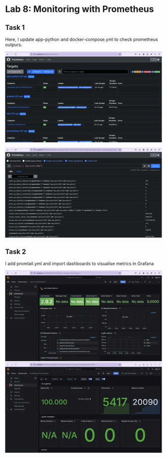 # Lab 8: Monitoring with Prometheus


## Task 1

Here, I update app-python and docker-compose.yml to check prometheus outpurs.


![img.png](screenshots/targets.png)

![img.png](screenshots/graph.png)


## Task 2 

I add promtail.yml and import dashboards to visualise metrics in Grafana

![img.png](screenshots/grafana1.png)
![img.png](screenshots/grafana2.png)